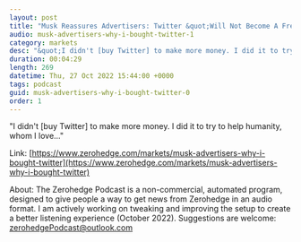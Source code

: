 ```yaml
---
layout: post
title: "Musk Reassures Advertisers: Twitter &quot;Will Not Become A Free-For-All Hellscape&quot;"
audio: musk-advertisers-why-i-bought-twitter-1
category: markets
desc: "&quot;I didn't [buy Twitter] to make more money. I did it to try to help humanity, whom I love...&quot;"
duration: 00:04:29
length: 269
datetime: Thu, 27 Oct 2022 15:44:00 +0000
tags: podcast
guid: musk-advertisers-why-i-bought-twitter-0
order: 1
---
```

&quot;I didn't [buy Twitter] to make more money. I did it to try to help humanity, whom I love...&quot;

Link: [https://www.zerohedge.com/markets/musk-advertisers-why-i-bought-twitter](https://www.zerohedge.com/markets/musk-advertisers-why-i-bought-twitter)

About: The Zerohedge Podcast is a non-commercial, automated program, designed to give people a way to get news from Zerohedge in an audio format.  I am actively working on tweaking and improving the setup to create a better listening experience (October 2022).  Suggestions are welcome: [zerohedgePodcast@outlook.com](mailto:zerohedgePodcast@outlook.com)